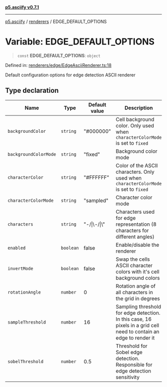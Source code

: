 [**p5.asciify v0.7.1**](../../../README.md)

***

[p5.asciify](../../../README.md) / [renderers](../README.md) / EDGE\_DEFAULT\_OPTIONS

# Variable: EDGE\_DEFAULT\_OPTIONS

> `const` **EDGE\_DEFAULT\_OPTIONS**: `object`

Defined in: [renderers/edge/EdgeAsciiRenderer.ts:18](https://github.com/humanbydefinition/p5-asciify/blob/74676f4db3015ac640595dd75ed3e2367cf4cb62/src/lib/renderers/edge/EdgeAsciiRenderer.ts#L18)

Default configuration options for edge detection ASCII renderer

## Type declaration

| Name | Type | Default value | Description | Defined in |
| ------ | ------ | ------ | ------ | ------ |
| <a id="backgroundcolor"></a> `backgroundColor` | `string` | "#000000" | Cell background color. Only used when `characterColorMode` is set to `fixed` | [renderers/edge/EdgeAsciiRenderer.ts:28](https://github.com/humanbydefinition/p5-asciify/blob/74676f4db3015ac640595dd75ed3e2367cf4cb62/src/lib/renderers/edge/EdgeAsciiRenderer.ts#L28) |
| <a id="backgroundcolormode"></a> `backgroundColorMode` | `string` | "fixed" | Background color mode | [renderers/edge/EdgeAsciiRenderer.ts:30](https://github.com/humanbydefinition/p5-asciify/blob/74676f4db3015ac640595dd75ed3e2367cf4cb62/src/lib/renderers/edge/EdgeAsciiRenderer.ts#L30) |
| <a id="charactercolor"></a> `characterColor` | `string` | "#FFFFFF" | Color of the ASCII characters. Only used when `characterColorMode` is set to `fixed` | [renderers/edge/EdgeAsciiRenderer.ts:24](https://github.com/humanbydefinition/p5-asciify/blob/74676f4db3015ac640595dd75ed3e2367cf4cb62/src/lib/renderers/edge/EdgeAsciiRenderer.ts#L24) |
| <a id="charactercolormode"></a> `characterColorMode` | `string` | "sampled" | Character color mode | [renderers/edge/EdgeAsciiRenderer.ts:26](https://github.com/humanbydefinition/p5-asciify/blob/74676f4db3015ac640595dd75ed3e2367cf4cb62/src/lib/renderers/edge/EdgeAsciiRenderer.ts#L26) |
| <a id="characters"></a> `characters` | `string` | "-/\|\\-/\|\\" | Characters used for edge representation (8 characters for different angles) | [renderers/edge/EdgeAsciiRenderer.ts:22](https://github.com/humanbydefinition/p5-asciify/blob/74676f4db3015ac640595dd75ed3e2367cf4cb62/src/lib/renderers/edge/EdgeAsciiRenderer.ts#L22) |
| <a id="enabled"></a> `enabled` | `boolean` | false | Enable/disable the renderer | [renderers/edge/EdgeAsciiRenderer.ts:20](https://github.com/humanbydefinition/p5-asciify/blob/74676f4db3015ac640595dd75ed3e2367cf4cb62/src/lib/renderers/edge/EdgeAsciiRenderer.ts#L20) |
| <a id="invertmode"></a> `invertMode` | `boolean` | false | Swap the cells ASCII character colors with it's cell background colors | [renderers/edge/EdgeAsciiRenderer.ts:32](https://github.com/humanbydefinition/p5-asciify/blob/74676f4db3015ac640595dd75ed3e2367cf4cb62/src/lib/renderers/edge/EdgeAsciiRenderer.ts#L32) |
| <a id="rotationangle"></a> `rotationAngle` | `number` | 0 | Rotation angle of all characters in the grid in degrees | [renderers/edge/EdgeAsciiRenderer.ts:38](https://github.com/humanbydefinition/p5-asciify/blob/74676f4db3015ac640595dd75ed3e2367cf4cb62/src/lib/renderers/edge/EdgeAsciiRenderer.ts#L38) |
| <a id="samplethreshold"></a> `sampleThreshold` | `number` | 16 | Sampling threshold for edge detection. In this case, 16 pixels in a grid cell need to contain an edge to render it | [renderers/edge/EdgeAsciiRenderer.ts:36](https://github.com/humanbydefinition/p5-asciify/blob/74676f4db3015ac640595dd75ed3e2367cf4cb62/src/lib/renderers/edge/EdgeAsciiRenderer.ts#L36) |
| <a id="sobelthreshold"></a> `sobelThreshold` | `number` | 0.5 | Threshold for Sobel edge detection. Responsible for edge detection sensitivity | [renderers/edge/EdgeAsciiRenderer.ts:34](https://github.com/humanbydefinition/p5-asciify/blob/74676f4db3015ac640595dd75ed3e2367cf4cb62/src/lib/renderers/edge/EdgeAsciiRenderer.ts#L34) |
